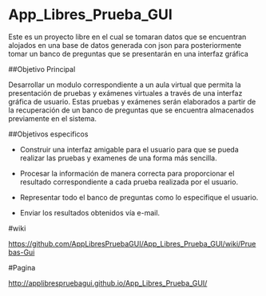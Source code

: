 # App_Libres_Prueba_GUI
Este es un proyecto libre en el cual se tomaran datos que se encuentran alojados en una base de datos generada con json para posteriormente tomar un banco de preguntas que se presentarán en una interfaz gráfica


##Objetivo Principal

Desarrollar un modulo correspondiente a un aula virtual que permita la presentación de pruebas y  exámenes virtuales a través de una interfaz gráfica de usuario. Estas pruebas y exámenes  serán elaborados a partir de la recuperación de un banco de preguntas que se encuentra almacenados previamente en el sistema.   


##Objetivos especificos

- Construir una interfaz amigable para el usuario para que se pueda realizar las pruebas y examenes de una forma más sencilla.

- Procesar la información de manera correcta para proporcionar el resultado correspondiente a cada prueba realizada por el usuario.

- Representar todo el banco de preguntas como lo especifique el usuario.

- Enviar los resultados obtenidos vía e-mail.




#wiki

https://github.com/AppLibresPruebaGUI/App_Libres_Prueba_GUI/wiki/Pruebas-Gui

#Pagina 

http://applibrespruebagui.github.io/App_Libres_Prueba_GUI/




